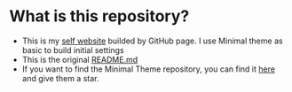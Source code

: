 # What is this repository?
- This is my [self website](https://yaoyuanhsu.github.io/Yuanster/) builded by GitHub page. I use Minimal theme as basic to build initial settings
- This is the original [README.md](./Minimal_theme_README.md)
- If you want to find the Minimal Theme repository, you can find it [here](https://github.com/pages-themes/minimal) and give them a star.